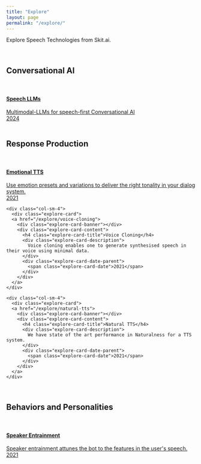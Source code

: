 ```yaml
---
title: "Explore"
layout: page
permalink: "/explore/"
---
```

<script src="https://cdnjs.cloudflare.com/ajax/libs/geopattern/1.2.3/js/geopattern.min.js"></script>

Explore Speech Technologies from Skit.ai.

<br>

## Conversational AI

<br>

<div class="row">
  <div class="col-sm-4">
    <div class="explore-card">
    <a href="/speech-conversational-llms/">
      <div class="explore-card-banner"></div>
      <div class="explore-card-content">
        <h4 class="explore-card-title">Speech LLMs</h4>
        <div class="explore-card-description">
          Multimodal-LLMs for speech-first Conversational AI
        </div>
        <div class="explore-card-date-parent">
          <span class="explore-card-date">2024</span>
        </div>
      </div>
    </a>
    </div>
  </div>
</div>

<br>

## Response Production

<br>

<div class="row">
  <div class="col-sm-4">
    <div class="explore-card">
    <a href="/explore/emotional-tts">
      <div class="explore-card-banner"></div>
      <div class="explore-card-content">
        <h4 class="explore-card-title">Emotional TTS</h4>
        <div class="explore-card-description">
          Use emotion presets and variations to deliver the right tonality in your
          dialog system.
        </div>
        <div class="explore-card-date-parent">
          <span class="explore-card-date">2021</span>
        </div>
      </div>
    </a>
    </div>
  </div>

    <div class="col-sm-4">
      <div class="explore-card">
      <a href="/explore/voice-cloning">
        <div class="explore-card-banner"></div>
        <div class="explore-card-content">
          <h4 class="explore-card-title">Voice Cloning</h4>
          <div class="explore-card-description">
            Voice cloning enables one to generate synthesised speech in their voice using minimal data.
          </div>
          <div class="explore-card-date-parent">
            <span class="explore-card-date">2021</span>
          </div>
        </div>
      </a>
    </div>
  </div>

    <div class="col-sm-4">
      <div class="explore-card">
      <a href="/explore/natural-tts">
        <div class="explore-card-banner"></div>
        <div class="explore-card-content">
          <h4 class="explore-card-title">Natural TTS</h4>
          <div class="explore-card-description">
            We have state of the art performance in Naturalness for a TTS system.
          </div>
          <div class="explore-card-date-parent">
            <span class="explore-card-date">2021</span>
          </div>
        </div>
      </a>
    </div>
  </div>
</div>

<br>

## Behaviors and Personalities

<br>


<div class="row">
  <div class="col-sm-4">
    <div class="explore-card">
    <a href="/explore/speaker-entrainment">
      <div class="explore-card-banner"></div>
      <div class="explore-card-content">
        <h4 class="explore-card-title">Speaker Entrainment</h4>
        <div class="explore-card-description">
          Speaker entrainment attunes the bot to the features in the user's speech.
        </div>
        <div class="explore-card-date-parent">
          <span class="explore-card-date">2021</span>
        </div>
      </div>
    </a>
    </div>
  </div>
</div>


<script>
$('.explore-card').each(function () {
  let card = $(this)
  let title = card.find('.explore-card-title').first().text()
  let pattern = GeoPattern.generate(title)
  card.find('.explore-card-banner').css('background-image', pattern.toDataUrl())
})
</script>
